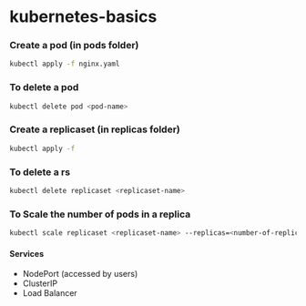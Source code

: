 # kubernetes-basics

### Create a pod (in pods folder)

```bash
kubectl apply -f nginx.yaml
```

### To delete a pod

```bash
kubectl delete pod <pod-name>
```

### Create a replicaset (in replicas folder)

```bash
kubectl apply -f
```

### To delete a rs

```bash
kubectl delete replicaset <replicaset-name>
```

### To Scale the number of pods in a replica

```bash
kubectl scale replicaset <replicaset-name> --replicas=<number-of-replicas>
```

#### Services

- NodePort (accessed by users)
- ClusterIP
- Load Balancer


